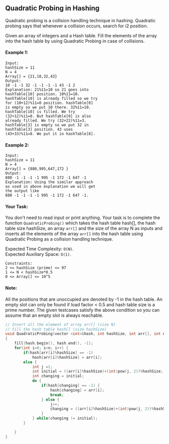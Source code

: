 ## Quadratic Probing in Hashing

Quadratic probing is a collision handling technique in hashing. Quadratic probing says that whenever a collision occurs, search for i2 position.

Given an array of integers and a Hash table. Fill the elements of the array into the hash table by using Quadratic Probing in case of collisions.

#### Example 1:

```
Input:
hashSize = 11
N = 4
Array[] = {21,10,32,43}
Output:
10 -1 -1 32 -1 -1 -1 -1 43 -1 2
Explanation: 21%11=10 so 21 goes into
hashTable[10] position. 10%11=10.
hashTable[10] is already filled so we try
for (10+12)%11=0 position. hashTable[0]
is empty so we put 10 there. 32%11=10.
hashTable[10] is filled. We try
(32+12)%11=0. But hashTable[0] is also
already filled. We try (32+22)%11=3.
hashTable[3] is empty so we put 32 in
hashTable[3] position. 43 uses
(43+33)%11=8. We put it in hashTable[8].
```

#### Example 2:

```
Input:
hashSize = 11
N = 4
Array[] = {880,995,647,172 }
Output:
880 -1 -1 -1 -1 995 -1 172 -1 647 -1
Explanation: Using the similar approach
as used in above explanation we will get
the output like
880 -1 -1 -1 -1 995 -1 172 -1 647 -1.
```

#### Your Task:

You don't need to read input or print anything. Your task is to complete the function `QuadraticProbing()` which takes the hash table hash[], the hash table size hashSize, an array `arr[]` and the size of the array N as inputs and inserts all the elements of the array `arr[]` into the hash table using Quadratic Probing as a collision handling technique.

Expected Time Complexity: `O(N)`.  
Expected Auxiliary Space: `O(1)`.

```
Constraints:
2 <= hashSize (prime) <= 97
1 <= N < hashSize*0.5
0 <= Array[] <= 10^5
```

#### Note:

All the positions that are unoccupied are denoted by -1 in the hash table.
An empty slot can only be found if load factor < 0.5 and hash table size is a prime number.
The given testcases satisfy the above condition so you can assume that an empty slot is always reachable.

```c++
// Insert all the element of array arr[] (size N)
// fill the hash table hash[] (size hashSize)
void QuadraticProbing(vector <int>&hash, int hashSize, int arr[], int n)
{
    fill(hash.begin(), hash.end(), -1);
    for(int i=0; i<n; i++) {
        if(hash[arr[i]%hashSize] == -1)
            hash[arr[i]%hashSize] = arr[i];
        else {
            int j =1;
            int initial = ((arr[i]%hashSize)+(int)pow(j, 2))%hashSize;
            int changing = initial;
            do {
                if(hash[changing] == -1) {
                    hash[changing] = arr[i];
                    break;
                } else {
                    j++;
                    changing = ((arr[i]%hashSize)+(int)pow(j, 2))%hashSize;
                }
            } while(changing != initial);
        }

    }
}
```
